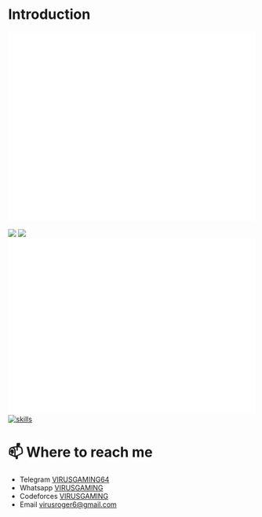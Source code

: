 # Introduction
![](https://github.com/VIRUSGAMING64/VIRUSGAMING64/blob/main/github-metrics.svg)


![](https://raw.githubusercontent.com/VIRUSGAMING64/github-stats/master/generated/overview.svg#gh-dark-mode-only) 
![](https://raw.githubusercontent.com/VIRUSGAMING64/github-stats/master/generated/languages.svg#gh-dark-mode-only)
![](https://raw.githubusercontent.com/VIRUSGAMING64/cf-stats/main/output/light_card.svg#gh-dark-mode-only)
[![skills](https://skillicons.dev/icons?i=cpp,c,py,js,go,java,flask,fastapi,bots,gmail,git,github,vscode,windows,linux,ubuntu&perline=6)](https://skillicons.dev)


# 📫 Where to reach me
- Telegram [VIRUSGAMING64](https://t.me/VIRUSGAMING64)
- Whatsapp [VIRUSGAMING](https://wa.me/+5356563068)
- Codeforces [VIRUSGAMING](https://codeforces.com/profile/VIRUSGAMING)
- Email virusroger6@gmail.com



